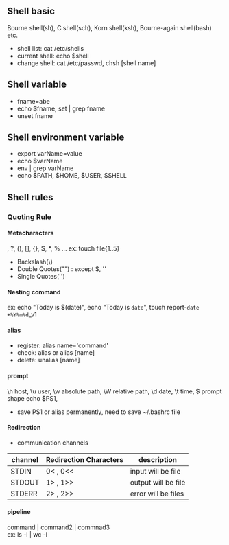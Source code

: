 ## Shell basic
Bourne shell(sh), C shell(sch), Korn shell(ksh), Bourne-again shell(bash) etc.
- shell list: cat /etc/shells
- current shell: echo $shell
- change shell: cat /etc/passwd, chsh [shell name]

## Shell variable
- fname=abe
- echo $fname, set | grep fname
- unset fname

## Shell environment variable
- export varName=value
- echo $varName
- env | grep varName
- echo $PATH, $HOME, $USER, $SHELL

## Shell rules

### Quoting Rule
#### Metacharacters
\, ?, (), [], {}, $, *, % ...
ex: touch file{1..5}
- Backslash(\\)
- Double Quotes("") : except $, ''
- Single Quotes('') 

#### Nesting command
ex: echo "Today is $(date)", echo "Today is `date`", touch report-`date +%Y%m%d`_v1

#### alias
- register: alias name='command'
- check: alias or alias [name]
- delete: unalias [name]

#### prompt
\h host, \u user, \w absolute path, \W relative path, \d date, \t time, \$ prompt shape
echo $PS1,
- save PS1 or alias permanently, need to save ~/.bashrc file

#### Redirection
- communication channels

|channel|Redirection Characters|description|
|---|----|-----|
|STDIN| 0< , 0<<| input will be file |
|STDOUT| 1> , 1>>| output will be file |
|STDERR| 2> , 2>>| error will be files |

#### pipeline
command | command2 | commnad3  
ex: ls -l | wc -l
